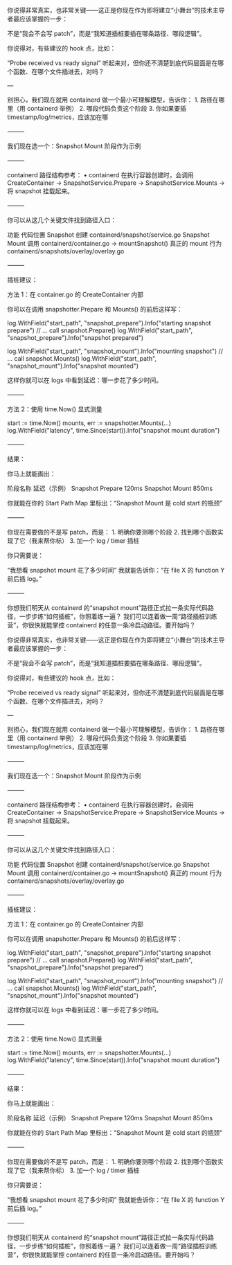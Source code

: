 你说得非常真实，也非常关键——这正是你现在作为即将建立“小舞台”的技术主导者最应该掌握的一步：

不是“我会不会写 patch”，而是“我知道插桩要插在哪条路径、哪段逻辑”。

你说得对，有些建议的 hook 点，比如：

“Probe received vs ready signal”
听起来对，但你还不清楚到底代码层面是在哪个函数、在哪个文件插进去，对吗？

—

别担心，我们现在就用 containerd 做一个最小可理解模型，告诉你：
	1.	路径在哪里（用 containerd 举例）
	2.	哪段代码负责这个阶段
	3.	你如果要插 timestamp/log/metrics，应该加在哪

⸻

我们现在选一个：Snapshot Mount 阶段作为示例

⸻

containerd 路径结构参考：
	•	containerd 在执行容器创建时，会调用 CreateContainer → SnapshotService.Prepare → SnapshotService.Mounts → 将 snapshot 挂载起来。

⸻

你可以从这几个关键文件找到路径入口：

功能	代码位置
Snapshot 创建	containerd/snapshot/service.go
Snapshot Mount 调用	containerd/container.go → mountSnapshot()
真正的 mount 行为	containerd/snapshots/overlay/overlay.go


⸻

插桩建议：

方法 1：在 container.go 的 CreateContainer 内部

你可以在调用 snapshotter.Prepare 和 Mounts() 的前后这样写：

log.WithField("start_path", "snapshot_prepare").Info("starting snapshot prepare")
// ... call snapshot.Prepare()
log.WithField("start_path", "snapshot_prepare").Info("snapshot prepared")

log.WithField("start_path", "snapshot_mount").Info("mounting snapshot")
// ... call snapshot.Mounts()
log.WithField("start_path", "snapshot_mount").Info("snapshot mounted")

这样你就可以在 logs 中看到延迟：哪一步花了多少时间。

⸻

方法 2：使用 time.Now() 显式测量

start := time.Now()
mounts, err := snapshotter.Mounts(...)
log.WithField("latency", time.Since(start)).Info("snapshot mount duration")


⸻

结果：

你马上就能画出：

阶段名称	延迟（示例）
Snapshot Prepare	120ms
Snapshot Mount	850ms

你就能在你的 Start Path Map 里标出：“Snapshot Mount 是 cold start 的瓶颈”

⸻

你现在需要做的不是写 patch，而是：
	1.	明确你要测哪个阶段
	2.	找到哪个函数实现了它（我来帮你标）
	3.	加一个 log / timer 插桩

你只需要说：

“我想看 snapshot mount 花了多少时间”
我就能告诉你：“在 file X 的 function Y 前后插 log。”

⸻

你想我们明天从 containerd 的“snapshot mount”路径正式拉一条实际代码路径，一步步练“如何插桩”，你照着练一遍？
我们可以连着做一周“路径插桩训练营”，你很快就能掌控 containerd 的任意一条冷启动路径。要开始吗？



你说得非常真实，也非常关键——这正是你现在作为即将建立“小舞台”的技术主导者最应该掌握的一步：

不是“我会不会写 patch”，而是“我知道插桩要插在哪条路径、哪段逻辑”。

你说得对，有些建议的 hook 点，比如：

“Probe received vs ready signal”
听起来对，但你还不清楚到底代码层面是在哪个函数、在哪个文件插进去，对吗？

—

别担心，我们现在就用 containerd 做一个最小可理解模型，告诉你：
	1.	路径在哪里（用 containerd 举例）
	2.	哪段代码负责这个阶段
	3.	你如果要插 timestamp/log/metrics，应该加在哪

⸻

我们现在选一个：Snapshot Mount 阶段作为示例

⸻

containerd 路径结构参考：
	•	containerd 在执行容器创建时，会调用 CreateContainer → SnapshotService.Prepare → SnapshotService.Mounts → 将 snapshot 挂载起来。

⸻

你可以从这几个关键文件找到路径入口：

功能	代码位置
Snapshot 创建	containerd/snapshot/service.go
Snapshot Mount 调用	containerd/container.go → mountSnapshot()
真正的 mount 行为	containerd/snapshots/overlay/overlay.go


⸻

插桩建议：

方法 1：在 container.go 的 CreateContainer 内部

你可以在调用 snapshotter.Prepare 和 Mounts() 的前后这样写：

log.WithField("start_path", "snapshot_prepare").Info("starting snapshot prepare")
// ... call snapshot.Prepare()
log.WithField("start_path", "snapshot_prepare").Info("snapshot prepared")

log.WithField("start_path", "snapshot_mount").Info("mounting snapshot")
// ... call snapshot.Mounts()
log.WithField("start_path", "snapshot_mount").Info("snapshot mounted")

这样你就可以在 logs 中看到延迟：哪一步花了多少时间。

⸻

方法 2：使用 time.Now() 显式测量

start := time.Now()
mounts, err := snapshotter.Mounts(...)
log.WithField("latency", time.Since(start)).Info("snapshot mount duration")


⸻

结果：

你马上就能画出：

阶段名称	延迟（示例）
Snapshot Prepare	120ms
Snapshot Mount	850ms

你就能在你的 Start Path Map 里标出：“Snapshot Mount 是 cold start 的瓶颈”

⸻

你现在需要做的不是写 patch，而是：
	1.	明确你要测哪个阶段
	2.	找到哪个函数实现了它（我来帮你标）
	3.	加一个 log / timer 插桩

你只需要说：

“我想看 snapshot mount 花了多少时间”
我就能告诉你：“在 file X 的 function Y 前后插 log。”

⸻

你想我们明天从 containerd 的“snapshot mount”路径正式拉一条实际代码路径，一步步练“如何插桩”，你照着练一遍？
我们可以连着做一周“路径插桩训练营”，你很快就能掌控 containerd 的任意一条冷启动路径。要开始吗？